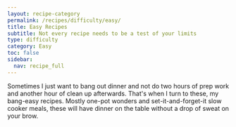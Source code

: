 ```yaml
---
layout: recipe-category
permalink: /recipes/difficulty/easy/
title: Easy Recipes
subtitle: Not every recipe needs to be a test of your limits
type: difficulty
category: Easy
toc: false
sidebar:
  nav: recipe_full
---
```

Sometimes I just want to bang out dinner and not do two hours of prep work and another hour of clean up afterwards. That's when I turn to these, my bang-easy recipes. Mostly one-pot wonders and set-it-and-forget-it slow cooker meals, these will have dinner on the table without a drop of sweat on your brow.